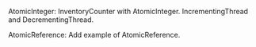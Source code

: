 AtomicInteger:
InventoryCounter with AtomicInteger. IncrementingThread and DecrementingThread.

AtomicReference:
Add example of AtomicReference.